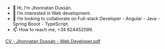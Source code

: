 - 👋 Hi, I’m Jhonnatan Dussán.
- 👀 I’m interested in Web development.
- 💞️ I’m looking to collaborate on Full-stack Developer - Angular - Java - Spring Booot - TypeScript.
- 📫 How to reach me, +34 624452099.

<!---
jodu07/jodu07 is a ✨ special ✨ repository because its `README.md` (this file) appears on your GitHub profile.
You can click the Preview link to take a look at your changes.
--->
[CV - Jhonnatan Dussán - Web Developer.pdf](https://github.com/user-attachments/files/20907834/CV.-.Jhonnatan.Dussan.-.Web.Developer.pdf)






